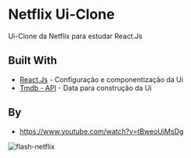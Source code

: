 # Netflix Ui-Clone 

Ui-Clone da Netflix para estudar React.Js

## Built With

 - [React.Js](https://reactjs.org/) - Configuração e componentização da Ui
 - [Tmdb - API](https://www.themoviedb.org/) - Data para construção da Ui

## By

 - https://www.youtube.com/watch?v=tBweoUiMsDg
 
 ![flash-netflix](https://user-images.githubusercontent.com/68790170/96029063-7e975c80-0e30-11eb-8375-482d7b5aecfd.png)

